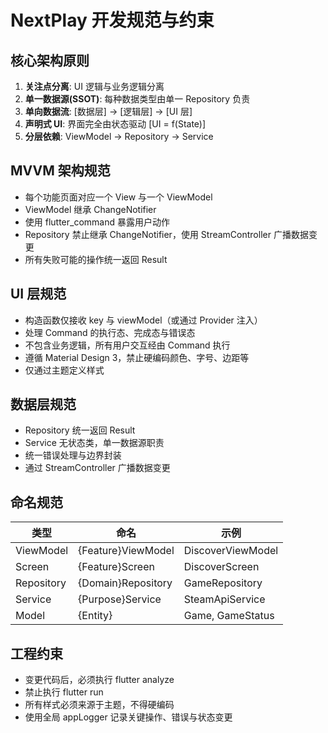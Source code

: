 # NextPlay 开发规范与约束

## 核心架构原则
1. **关注点分离**: UI 逻辑与业务逻辑分离
2. **单一数据源(SSOT)**: 每种数据类型由单一 Repository 负责
3. **单向数据流**: [数据层] → [逻辑层] → [UI 层]
4. **声明式 UI**: 界面完全由状态驱动 [UI = f(State)]
5. **分层依赖**: ViewModel → Repository → Service

## MVVM 架构规范
- 每个功能页面对应一个 View 与一个 ViewModel
- ViewModel 继承 ChangeNotifier
- 使用 flutter_command 暴露用户动作
- Repository 禁止继承 ChangeNotifier，使用 StreamController 广播数据变更
- 所有失败可能的操作统一返回 Result<T>

## UI 层规范
- 构造函数仅接收 key 与 viewModel（或通过 Provider 注入）
- 处理 Command 的执行态、完成态与错误态
- 不包含业务逻辑，所有用户交互经由 Command 执行
- 遵循 Material Design 3，禁止硬编码颜色、字号、边距等
- 仅通过主题定义样式

## 数据层规范
- Repository 统一返回 Result<T>
- Service 无状态类，单一数据源职责
- 统一错误处理与边界封装
- 通过 StreamController 广播数据变更

## 命名规范
| 类型 | 命名 | 示例 |
|---|---|---|
| ViewModel | {Feature}ViewModel | DiscoverViewModel |
| Screen | {Feature}Screen | DiscoverScreen |
| Repository | {Domain}Repository | GameRepository |
| Service | {Purpose}Service | SteamApiService |
| Model | {Entity} | Game, GameStatus |

## 工程约束
- 变更代码后，必须执行 flutter analyze
- 禁止执行 flutter run
- 所有样式必须来源于主题，不得硬编码
- 使用全局 appLogger 记录关键操作、错误与状态变更